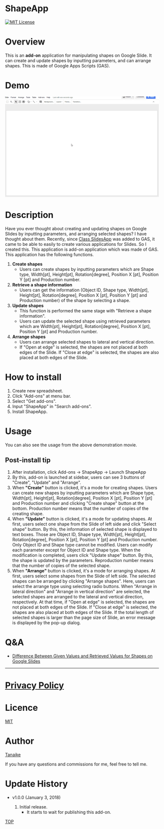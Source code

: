 ShapeApp
=====

<a name="TOP"></a>
[![MIT License](http://img.shields.io/badge/license-MIT-blue.svg?style=flat)](LICENCE)

<a name="Overview"></a>
# Overview
This is an **add-on** application for manipulating shapes on Google Slide. It can create and update shapes by inputting parameters, and can arrange shapes. This is made of Google Apps Scripts (GAS).

# Demo
![](images/demo.gif)

<a name="Description"></a>
# Description
Have you ever thought about creating and updating shapes on Google Slides by inputting parameters, and arranging selected shapes? I have thought about them. Recently, since [Class SlidesApp](https://developers.google.com/apps-script/reference/slides/slides-app) was added to GAS, it came to be able to easily to create various applications for Slides. So I created this. This application is add-on application which was made of GAS. This application has the following functions.

1. **Create shapes**
    - Users can create shapes by inputting parameters which are Shape type, Width[pt], Height[pt], Rotation[degree], Position X [pt], Position Y [pt] and Production number.
1. **Retrieve a shape information**
    - Users can get the information (Object ID, Shape type, Width[pt], Height[pt], Rotation[degree], Position X [pt], Position Y [pt] and Production number) of the shape by selecting a shape.
1. **Update shapes**
    - This function is performed the same stage with "Retrieve a shape information".
    - Users can update the selected shape using retrieved parameters which are Width[pt], Height[pt], Rotation[degree], Position X [pt], Position Y [pt] and Production number.
1. **Arrange shapes**
    - Users can arrange selected shapes to lateral and vertical direction.
    - If "Open at edge" is selected, the shapes are not placed at both edges of the Slide. If "Close at edge" is selected, the shapes are also placed at both edges of the Slide.

# How to install
1. Create new spreadsheet.
1. Click "Add-ons" at menu bar.
1. Select "Get add-ons".
1. Input "ShapeApp" in "Search add-ons".
1. Install ShapeApp.

# Usage
You can also see the usage from the above demonstration movie.

## Post-install tip
1. After installation, click Add-ons -> ShapeApp -> Launch ShapeApp
1. By this, add-on is launched at sidebar, users can see 3 buttons of "Create", "Update" and "Arrange".
1. When **"Create"** button is clicked, it's a mode for creating shapes. Users can create new shapes by inputting parameters which are Shape type, Width[pt], Height[pt], Rotation[degree], Position X [pt], Position Y [pt] and Production number and clicking "Create shape" button at the bottom. Production number means that the number of copies of the creating shape.
1. When **"Update"** button is clicked, it's a mode for updating shapes. At first, users select one shape from the Slide of left side and click "Select shape" button. By this, the information of selected shape is displayed to text boxes. Those are Object ID, Shape type, Width[pt], Height[pt], Rotation[degree], Position X [pt], Position Y [pt] and Production number. Only Object ID and Shape type cannot be modified. Users can modify each parameter except for Object ID and Shape type. When the modification is completed, users click "Update shape" button. By this, the shape is updated by the parameters. Reproduction number means that the number of copies of the selected shape.
1. When **"Arrange"** button is clicked, it's a mode for arranging shapes. At first, users select some shapes from the Slide of left side. The selected shapes can be arranged by clicking "Arrange shapes". Here, users can select the arrange type using selecting radio buttons. When "Arrange in lateral direction" and "Arrange in vertical direction" are selected, the selected shapes are arranged to the lateral and vertical direction, respectively. At that time, if "Open at edge" is selected, the shapes are not placed at both edges of the Slide. If "Close at edge" is selected, the shapes are also placed at both edges of the Slide. If the total length of selected shapes is larger than the page size of Slide, an error message is displayed by the pop-up dialog.

# Q&A
- [Difference Between Given Values and Retrieved Values for Shapes on Google Slides](https://gist.github.com/tanaikech/953e630855e65de55d8e5bd448ad764f)

-----

# [Privacy Policy](https://tanaikebox.github.io/2017/12/13/privacy-policy/)

<a name="Licence"></a>
# Licence
[MIT](LICENCE)

<a name="Author"></a>
# Author
[Tanaike](https://tanaikech.github.io/about/)

If you have any questions and commissions for me, feel free to tell me.

<a name="Update_History"></a>
# Update History
* v1.0.0 (January 3, 2018)

    1. Initial release.
        - It starts to wait for publishing this add-on.


[TOP](#TOP)
